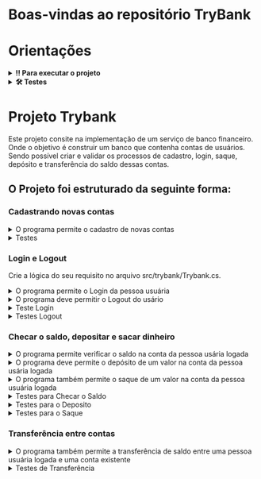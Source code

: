 # Boas-vindas ao repositório TryBank

# Orientações

<details>
  <summary><strong>‼️ Para executar o projeto </strong></summary><br />

1. Clone o repositório

- Use o comando: `git clone git@github.com:Mathluiz23/trybank.git`.git`.
- Entre na pasta do repositório que você acabou de clonar:
  - `cd trybank`

2. Instale as dependências

- `dotnet restore`.

</details>

<details>
  <summary><strong>🛠 Testes</strong></summary><br />

### Executando todos os testes

Para executar os testes com o .NET, execute o comando dentro do diretório src.
```
dotnet test
```
</details>


# Projeto Trybank

Este projeto consite na implementação de um serviço de banco financeiro. Onde o objetivo é construir um banco que contenha contas de usuários. 
Sendo possível criar e validar os processos de cadastro, login, saque, depósito e transferência do saldo dessas contas.

## O Projeto foi estruturado da seguinte forma:

### Cadastrando novas contas

<details>
  <summary>O programa permite o cadastro de novas contas</summary><br />

Lógica implementada na função `RegisterAccount()`

Se essa combinação de **número e agência** já existir, é lançada uma exceção do tipo `ArgumentException` com a mensagem `A conta já está sendo usada!`.

Caso contrário, a função armazena os dados no array `Bank` na próxima posição disponível marcada por `registeredAccounts`

</details>

<details>
  <summary>Testes</summary><br />

Teste implementando para verificar se a função `RegisterAccount` cadastra os dados passados por parâmetro e se retorna uma exceção quando é passada uma conta que já existe.

</details>

### Login e Logout

Crie a lógica do seu requisito no arquivo src/trybank/Trybank.cs.

<details>
  <summary>O programa permite o Login da pessoa usuária</summary><br />

O estado de pessoa usuária logada é controlado pela variável `Logged`

- **Se já houver uma pessoa usuária logada**, irá lançar uma exceção do tipo `AccessViolationException` com a mensagem `Usuário já está logado`

  **Caso contrário**, a função irá procurar por essa combinação de número e agência.

- **Se encontrado e a senha for correta**, a função altera o estado da variável `Logged` e armazena a posição da pessoa usuária logada na variável `loggedUser`.

- **Se encontrado e a senha for incorreta**, irá lançar uma exceção do tipo `ArgumentException` com a mensagem `Senha incorreta`

- Se não for encontrada a combinação de `número e agência`, será lançada uma exceção do tipo `ArgumentException`com a mensagem `Agência + Conta não encontrada`

</details>

<details>
  <summary>O programa deve permitir o Logout do usário</summary><br />

O estado de pessoa usuária logada é controlado pela variável `Logged`

**Se não houver uma pessoa usuária logada**, você deverá lançar uma exceção do tipo `AccessViolationException` com a mensagem `Usuário não está logado`

**Caso contrário**, a função deve alterar o estado da variável `Logged` e o índice de pessoa usuária `loggedUser` de volta para `-99`

</details>

<details>
  <summary>Teste Login</summary><br />

Teste implementado para verificar se a função `Login` consegue alterar o estado da variável Logged. 
Se retorna uma exceção quando é executada com uma conta já logada, quando uma senha incorreta é informada ou quando uma combinação de número e agência não existe no array Bank.

</details>

<details>
  <summary>Testes Logout</summary><br />

Teste implementado para verificar se a função`Logout` consegue alterar o estado da variável Logged e se retorna uma exceção quando é executada sem uma conta já logada.

</details>

### Checar o saldo, depositar e sacar dinheiro

<details>
  <summary>O programa permite verificar o saldo na conta da pessoa usária logada</summary><br />

Lógica implementada na função `CheckBalance()`

**Se não houver uma pessoa usuária logada**, irá lançar uma exceção do tipo `AccessViolationException` com a mensagem `Usuário já está logado`

**Caso contrário**, a função irá retornar o saldo na conta da pessoa usuária logada.

</details>

<details>
  <summary>O programa deve permite o depósito de um valor na conta da pessoa usária logada</summary><br />

Lógica implementada na função `Deposit()`

**Se não houver uma pessoa usuária logada**, irá lançar uma exceção do tipo `AccessViolationException` com a mensagem `Usuário já está logado`

**Caso contrário**, a função irá adicionar o valor passado por parâmetro para o saldo da pessoa usuária logada.

</details>

<details>
  <summary>O programa também permite o saque de um valor na conta da pessoa usuária logada</summary><br />

Lógica implementada na função `Withdraw()`

**Se não houver uma pessoa usuária logada**, irá lançar uma exceção do tipo `AccessViolationException`, com a mensagem `Usuário já está logado`

**Caso contrário**, a função irá retirar o valor passado por parâmetro para o saldo da pessoa usuária logada.
Se o saldo da conta da pessoa usuária logada for insuficiente para fazer o saque, será lançada uma exceção do tipo `InvalidOperationException` com a mensagem `Saldo insuficiente`

</details>

<details>
  <summary>Testes para Checar o Saldo</summary><br />

Teste implementado para verificar se a função `CheckBalance` retorna corretamente o saldo de uma conta já logada e se retorna uma exceção quando é executada sem uma conta logada.

</details>

<details>
  <summary>Testes para o Deposito</summary><br />

Teste implementado para verificar se a função `Deposit`  altera o saldo de uma conta já logada e se retorna uma exceção quando é executada sem uma conta logada.

</details>

<details>
  <summary>Testes para o Saque</summary><br />

Teste implementado para verificar se a função `Withdraw` altera o saldo de uma conta já logada, se retorna uma exceção quando é executada sem uma conta logada ou quando o saldo da conta não é suficiente.

</details>

### Transferência entre contas

<details>
  <summary>O programa também permite a transferência de saldo entre uma pessoa usuária logada e uma conta existente</summary><br />

**Se não houver uma pessoa usuária logada**, será lançada uma exceção do tipo `AccessViolationException`, com a mensagem `Usuário já está logado`

Se o saldo da conta da pessoa usuária logada for insuficiente para fazer a transferência, será lançada uma exceção do tipo `InvalidOperationException` com a mensagem `Saldo insuficiente`

**Caso contrário**, a função irá transferir o valor passado por parâmetro do saldo da pessoa usuária logada para o saldo da conta passada por parâmetro.

</details>

<details>
  <summary>Testes de Transferência</summary><br />

Implementado teste para verificar se a função `Transfer` altera o saldo de uma conta já logada e move o valor para a conta passada por parâmetro, se retorna uma exceção quando é executada sem uma conta logada ou quando o saldo da conta logada não é suficiente.

</details>
